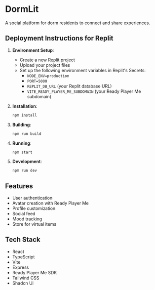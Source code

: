 # DormLit

A social platform for dorm residents to connect and share experiences.

## Deployment Instructions for Replit

1. **Environment Setup**:
   - Create a new Replit project
   - Upload your project files
   - Set up the following environment variables in Replit's Secrets:
     - `NODE_ENV=production`
     - `PORT=5000`
     - `REPLIT_DB_URL` (your Replit database URL)
     - `VITE_READY_PLAYER_ME_SUBDOMAIN` (your Ready Player Me subdomain)

2. **Installation**:
   ```bash
   npm install
   ```

3. **Building**:
   ```bash
   npm run build
   ```

4. **Running**:
   ```bash
   npm start
   ```

5. **Development**:
   ```bash
   npm run dev
   ```

## Features

- User authentication
- Avatar creation with Ready Player Me
- Profile customization
- Social feed
- Mood tracking
- Store for virtual items

## Tech Stack

- React
- TypeScript
- Vite
- Express
- Ready Player Me SDK
- Tailwind CSS
- Shadcn UI 